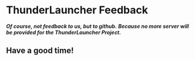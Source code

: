 # ThunderLauncher Feedback
***Of course, not feedback to us, but to github.***
***Because no more server will be provided for the ThunderLauncher Project.***
## Have a good time!
